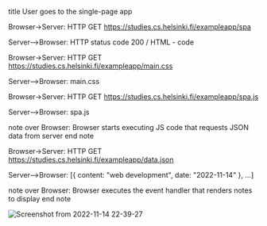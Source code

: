 title User goes to the single-page app

Browser->Server: HTTP GET https://studies.cs.helsinki.fi/exampleapp/spa

Server-->Browser: HTTP status code 200 / HTML - code

Browser->Server: HTTP GET https://studies.cs.helsinki.fi/exampleapp/main.css

Server-->Browser: main.css

Browser->Server: HTTP GET https://studies.cs.helsinki.fi/exampleapp/spa.js

Server-->Browser: spa.js

note over Browser:
Browser starts executing JS code
that requests JSON data from server
end note

Browser->Server: HTTP GET https://studies.cs.helsinki.fi/exampleapp/data.json

Server-->Browser: [{ content: "web development", date: "2022-11-14" }, ...]

note over Browser:
Browser executes the event handler
that renders notes to display
end note


![Screenshot from 2022-11-14 22-39-27](https://user-images.githubusercontent.com/79658534/201765385-588d132b-e5bf-449e-9d5f-a3252d2e6c4b.png)
